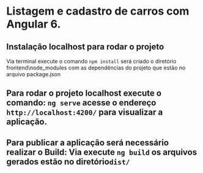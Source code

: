 # Listagem e cadastro de carros com Angular 6.

## Instalação localhost para rodar o projeto

Via terminal execute o comando `npm install` será criado o diretório frontend\node_modules com as dependências do projeto que estão no arquivo package.json

## Para rodar o projeto localhost execute o comando: `ng serve` acesse o endereço `http://localhost:4200/` para visualizar a aplicação.

## Para publicar a aplicação será necessário realizar o Build: Via execute `ng build` os arquivos gerados estão no diretório`dist/`